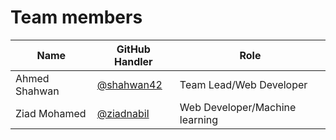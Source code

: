 # Team members

|Name|GitHub Handler|Role|
|-----|--------------|-----|
|Ahmed Shahwan | [@shahwan42](https://github.com/shahwan42) | Team Lead/Web Developer |
|Ziad Mohamed  | [@ziadnabil](https://github.com/ziadnabil) | Web Developer/Machine learning |
